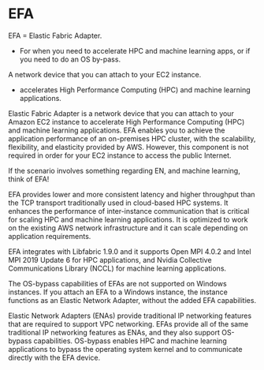 # EFA

EFA = Elastic Fabric Adapter.

* For when you need to accelerate HPC and machine learning apps, or if you need to do an OS by-pass.

A network device that you can attach to your EC2 instance.

* accelerates High Performance Computing (HPC) and machine learning applications.

Elastic Fabric Adapter is a network device that you can attach to your Amazon EC2 instance to accelerate High Performance Computing (HPC) and machine learning applications. EFA enables you to achieve the application performance of an on-premises HPC cluster, with the scalability, flexibility, and elasticity provided by AWS. However, this component is not required in order for your EC2 instance to access the public Internet.

If the scenario involves something regarding EN, and machine learning, think of EFA!

EFA provides lower and more consistent latency and higher throughput than the TCP transport traditionally used in cloud-based HPC systems. It enhances the performance of inter-instance communication that is critical for scaling HPC and machine learning applications. It is optimized to work on the existing AWS network infrastructure and it can scale depending on application requirements.

EFA integrates with Libfabric 1.9.0 and it supports Open MPI 4.0.2 and Intel MPI 2019 Update 6 for HPC applications, and Nvidia Collective Communications Library (NCCL) for machine learning applications.

The OS-bypass capabilities of EFAs are not supported on Windows instances. If you attach an EFA to a Windows instance, the instance functions as an Elastic Network Adapter, without the added EFA capabilities.

Elastic Network Adapters (ENAs) provide traditional IP networking features that are required to support VPC networking. EFAs provide all of the same traditional IP networking features as ENAs, and they also support OS-bypass capabilities. OS-bypass enables HPC and machine learning applications to bypass the operating system kernel and to communicate directly with the EFA device.